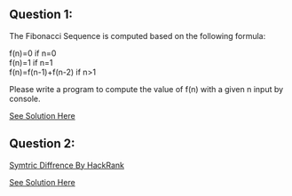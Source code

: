 Question 1:
--------------
The Fibonacci Sequence is computed based on the following formula:  

f(n)=0 if n=0  
f(n)=1 if n=1  
f(n)=f(n-1)+f(n-2) if n>1  

Please write a program to compute the value of f(n) with a given n input by console.  

[See Solution Here](https://github.com/Avi-1996/100DaysCodeChallenge/new/master/100DayCode/Day41/Ques1.py)

Question 2:
-------------

[Symtric Diffrence By HackRank](https://www.hackerrank.com/challenges/symmetric-difference/problem)

[See Solution Here](https://github.com/Avi-1996/100DaysCodeChallenge/new/master/100DayCode/Day41/Ques2.py)
